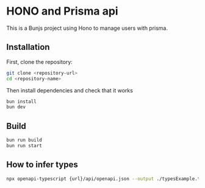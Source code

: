 # HONO and Prisma api

This is a Bunjs project using Hono to manage users with prisma.

## Installation

First, clone the repository:

```bash
git clone <repository-url>
cd <repository-name>
```

Then install dependencies and check that it works

```bash
bun install
bun dev
```

## Build

```bash
bun run build
bun run start
```

## How to infer types
```bash
npx openapi-typescript {url}/api/openapi.json --output ./typesExample.ts
```
